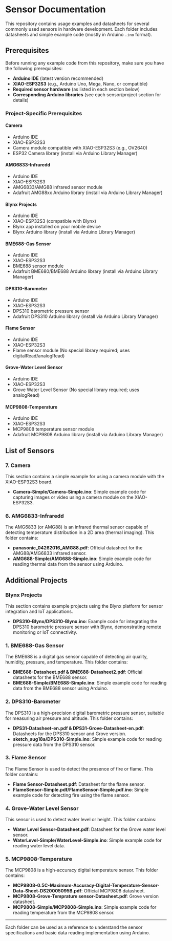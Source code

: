 # Sensor Documentation

This repository contains usage examples and datasheets for several commonly used sensors in hardware development. Each folder includes datasheets and simple example code (mostly in Arduino `.ino` format).

## Prerequisites

Before running any example code from this repository, make sure you have the following prerequisites:

- **Arduino IDE** (latest version recommended)
- **XIAO-ESP32S3** (e.g., Arduino Uno, Mega, Nano, or compatible)
- **Required sensor hardware** (as listed in each section below)
- **Corresponding Arduino libraries** (see each sensor/project section for details)

### Project-Specific Prerequisites

#### Camera

- Arduino IDE
- XIAO-ESP32S3
- Camera module compatible with XIAO-ESP32S3 (e.g., OV2640)
- ESP32 Camera library (install via Arduino Library Manager)

#### AMG6833-Infraredd

- Arduino IDE
- XIAO-ESP32S3
- AMG6833/AMG88 infrared sensor module
- Adafruit AMG88xx Arduino library (install via Arduino Library Manager)

#### Blynx Projects

- Arduino IDE
- XIAO-ESP32S3 (compatible with Blynx)
- Blynx app installed on your mobile device
- Blynx Arduino library (install via Arduino Library Manager)

#### BME688-Gas Sensor

- Arduino IDE
- XIAO-ESP32S3
- BME688 sensor module
- Adafruit BME680/BME688 Arduino library (install via Arduino Library Manager)

#### DPS310-Barometer

- Arduino IDE
- XIAO-ESP32S3
- DPS310 barometric pressure sensor
- Adafruit DPS310 Arduino library (install via Arduino Library Manager)

#### Flame Sensor

- Arduino IDE
- XIAO-ESP32S3
- Flame sensor module
  (No special library required; uses digitalRead/analogRead)

#### Grove-Water Level Sensor

- Arduino IDE
- XIAO-ESP32S3
- Grove Water Level Sensor
  (No special library required; uses analogRead)

#### MCP9808-Temperature

- Arduino IDE
- XIAO-ESP32S3
- MCP9808 temperature sensor module
- Adafruit MCP9808 Arduino library (install via Arduino Library Manager)

## List of Sensors

### 7. Camera

This section contains a simple example for using a camera module with the XIAO-ESP32S3 board.

- **Camera-Simple/Camera-Simple.ino**: Simple example code for capturing images or video using a camera module on the XIAO-ESP32S3.

### 6. AMG6833-Infraredd

The AMG6833 (or AMG88) is an infrared thermal sensor capable of detecting temperature distribution in a 2D area (thermal imaging). This folder contains:

- **panasonic_04262016_AMG88.pdf**: Official datasheet for the AMG88/AMG6833 infrared sensor.
- **AMG688-Simple/AMG688-Simple.ino**: Simple example code for reading thermal data from the sensor using Arduino.

## Additional Projects

### Blynx Projects

This section contains example projects using the Blynx platform for sensor integration and IoT applications.

- **DPS310-Blynx/DPS310-Blynx.ino**: Example code for integrating the DPS310 barometric pressure sensor with Blynx, demonstrating remote monitoring or IoT connectivity.

### 1. BME688-Gas Sensor

The BME688 is a digital gas sensor capable of detecting air quality, humidity, pressure, and temperature. This folder contains:

- **BME688-Datasheet.pdf & BME688-Datasheet2.pdf**: Official datasheets for the BME688 sensor.
- **BME688-Simple/BME688-Simple.ino**: Simple example code for reading data from the BME688 sensor using Arduino.

### 2. DPS310-Barometer

The DPS310 is a high-precision digital barometric pressure sensor, suitable for measuring air pressure and altitude. This folder contains:

- **DPS31-Datasheet-en.pdf & DPS31-Grove-Datasheet-en.pdf**: Datasheets for the DPS310 sensor and Grove version.
- **sketch_aug18a/DPS310-Simple.ino**: Simple example code for reading pressure data from the DPS310 sensor.

### 3. Flame Sensor

The Flame Sensor is used to detect the presence of fire or flame. This folder contains:

- **Flame Sensor-Datasheet.pdf**: Datasheet for the flame sensor.
- **FlameSensor-Simple.pdf/FlameSensor-Simple.pdf.ino**: Simple example code for detecting fire using the flame sensor.

### 4. Grove-Water Level Sensor

This sensor is used to detect water level or height. This folder contains:

- **Water Level Sensor-Datasheet.pdf**: Datasheet for the Grove water level sensor.
- **WaterLevel-Simple/WaterLevel-Simple.ino**: Simple example code for reading water level data.

### 5. MCP9808-Temperature

The MCP9808 is a high-accuracy digital temperature sensor. This folder contains:

- **MCP9808-0.5C-Maximum-Accuracy-Digital-Temperature-Sensor-Data-Sheet-DS20005095B.pdf**: Official MCP9808 datasheet.
- **MCP9808-Grove-Temprature sensor-Datasheet.pdf**: Grove version datasheet.
- **MCP9808-Simple/MCP9808-Simple.ino**: Simple example code for reading temperature from the MCP9808 sensor.

---

Each folder can be used as a reference to understand the sensor specifications and basic data reading implementation using Arduino.

